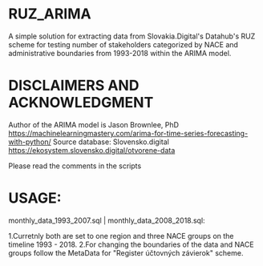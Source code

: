 # RUZ_ARIMA
A simple solution for extracting data from Slovakia.Digital's Datahub's RUZ scheme for testing number of stakeholders categorized by NACE and administrative boundaries from 1993-2018 within the ARIMA model.

# DISCLAIMERS AND ACKNOWLEDGMENT
Author of the ARIMA model is Jason Brownlee, PhD  https://machinelearningmastery.com/arima-for-time-series-forecasting-with-python/
Source database: Slovensko.digital https://ekosystem.slovensko.digital/otvorene-data 

Please read the comments in the scripts

# USAGE:
monthly_data_1993_2007.sql | monthly_data_2008_2018.sql:

1.Curretnly both are set to one region and three NACE groups on the timeline 1993 - 2018.
2.For changing the boundaries of the data and NACE groups follow the MetaData for "Register účtovných závierok" scheme.




